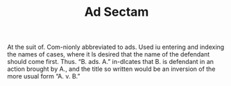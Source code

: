 ---
title: Ad Sectam
permalink: "/definitions/ad-sectam.html"
body: At the suit of. Com-nionly abbreviated to ads. Used iu entering and indexing
  the names of cases, where it ls desired that the name of the defendant should come
  first. Thus. “B. ads. A.” in-dlcates that B. is defendant in an action brought by
  A., and the title so written would be an inversion of the more usual form “A. v.
  B.”
published_at: '2018-07-07'
layout: post
---